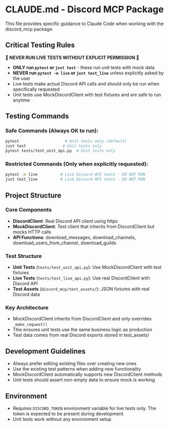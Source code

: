 # CLAUDE.md - Discord MCP Package

This file provides specific guidance to Claude Code when working with the discord_mcp package.

## Critical Testing Rules

**🚨 NEVER RUN LIVE TESTS WITHOUT EXPLICIT PERMISSION 🚨**

- **ONLY run `pytest` or `just test`** - these run unit tests with mock data
- **NEVER run `pytest -m live` or `just test_live`** unless explicitly asked by the user
- Live tests make actual Discord API calls and should only be run when specifically requested
- Unit tests use MockDiscordClient with test fixtures and are safe to run anytime

## Testing Commands

### Safe Commands (Always OK to run):
```bash
pytest                    # Unit tests only (default)
just test                # Unit tests only  
pytest tests/test_unit_api.py  # Unit tests only
```

### Restricted Commands (Only when explicitly requested):
```bash
pytest -m live          # Live Discord API tests - DO NOT RUN
just test_live          # Live Discord API tests - DO NOT RUN  
```

## Project Structure

### Core Components
- **DiscordClient**: Real Discord API client using httpx
- **MockDiscordClient**: Test client that inherits from DiscordClient but mocks HTTP calls
- **API Functions**: download_messages, download_channels, download_users_from_channel, download_guilds

### Test Structure
- **Unit Tests** (`tests/test_unit_api.py`): Use MockDiscordClient with test fixtures
- **Live Tests** (`tests/test_live_api.py`): Use real DiscordClient with Discord API
- **Test Assets** (`discord_mcp/test_assets/`): JSON fixtures with real Discord data

### Key Architecture
- MockDiscordClient inherits from DiscordClient and only overrides `_make_request()`
- This ensures unit tests use the same business logic as production
- Test data comes from real Discord exports stored in test_assets/

## Development Guidelines

- Always prefer editing existing files over creating new ones
- Use the existing test patterns when adding new functionality
- MockDiscordClient automatically supports new DiscordClient methods
- Unit tests should assert non-empty data to ensure mock is working

## Environment
- Requires `DISCORD_TOKEN` environment variable for live tests only. The token is expected to be present during development
- Unit tests work without any environment setup